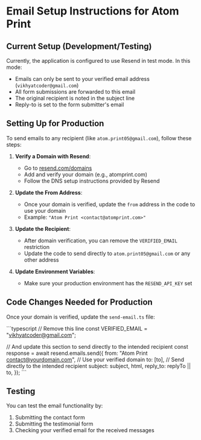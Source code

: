 # Email Setup Instructions for Atom Print

## Current Setup (Development/Testing)

Currently, the application is configured to use Resend in test mode. In this mode:

- Emails can only be sent to your verified email address (`vikhyatcoder@gmail.com`)
- All form submissions are forwarded to this email
- The original recipient is noted in the subject line
- Reply-to is set to the form submitter's email

## Setting Up for Production

To send emails to any recipient (like `atom.print05@gmail.com`), follow these steps:

1. **Verify a Domain with Resend**:
   - Go to [resend.com/domains](https://resend.com/domains)
   - Add and verify your domain (e.g., atomprint.com)
   - Follow the DNS setup instructions provided by Resend

2. **Update the From Address**:
   - Once your domain is verified, update the `from` address in the code to use your domain
   - Example: `"Atom Print <contact@atomprint.com>"`

3. **Update the Recipient**:
   - After domain verification, you can remove the `VERIFIED_EMAIL` restriction
   - Update the code to send directly to `atom.print05@gmail.com` or any other address

4. **Update Environment Variables**:
   - Make sure your production environment has the `RESEND_API_KEY` set

## Code Changes Needed for Production

Once your domain is verified, update the `send-email.ts` file:

\`\`\`typescript
// Remove this line
const VERIFIED_EMAIL = "vikhyatcoder@gmail.com";

// And update this section to send directly to the intended recipient
const response = await resend.emails.send({
  from: "Atom Print <contact@yourdomain.com>", // Use your verified domain
  to: [to], // Send directly to the intended recipient
  subject: subject,
  html,
  reply_to: replyTo || to,
});
\`\`\`

## Testing

You can test the email functionality by:
1. Submitting the contact form
2. Submitting the testimonial form
3. Checking your verified email for the received messages
